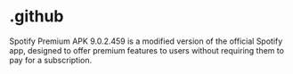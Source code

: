# .github
Spotify Premium APK 9.0.2.459 is a modified version of the official Spotify app, designed to offer premium features to users without requiring them to pay for a subscription.
